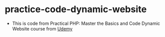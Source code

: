 # practice-code-dynamic-website

* This is code from Practical PHP: Master the Basics and Code Dynamic Website course from [Udemy](https://www.udemy.com/code-dynamic-websites/)
